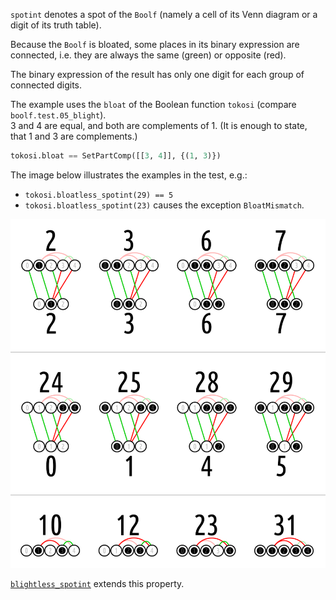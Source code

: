 `spotint` denotes a spot of the `Boolf` (namely a cell of its Venn diagram or a digit of its truth table).

Because the `Boolf` is bloated, some places in its binary expression are connected, i.e. they are always the same (green) or opposite (red).

The binary expression of the result has only one digit for each group of connected digits.

The example uses the `bloat` of the Boolean function `tokosi` (compare `boolf.test.05_blight`). <br>
3 and 4 are equal, and both are complements of 1. (It is enough to state, that 1 and 3 are complements.)

```python
tokosi.bloat == SetPartComp([[3, 4]], {(1, 3)})
```

The image below illustrates the examples in the test, e.g.:
* `tokosi.bloatless_spotint(29) == 5`
* `tokosi.bloatless_spotint(23)` causes the exception `BloatMismatch`.

<a href="https://commons.wikimedia.org/wiki/File:EuDi;_bloatless_spotint_tokosi.svg">
    <img src="_img/tokosi_examples.svg">
</a>

[`blightless_spotint`](../blightless_spotint) extends this property.
